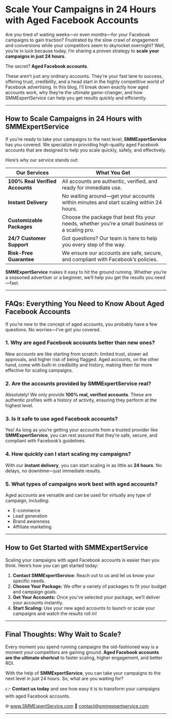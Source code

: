 # Scale Your Campaigns in 24 Hours with Aged Facebook Accounts  

Are you tired of waiting weeks—or even months—for your Facebook campaigns to gain traction? Frustrated by the slow crawl of engagement and conversions while your competitors seem to skyrocket overnight? Well, you’re in luck because today, I’m sharing a proven strategy to **scale your campaigns in just 24 hours**.  

The secret? **Aged Facebook accounts**.  

These aren’t just any ordinary accounts. They’re your fast lane to success, offering trust, credibility, and a head start in the highly competitive world of Facebook advertising. In this blog, I’ll break down exactly how aged accounts work, why they’re the ultimate game-changer, and how SMMExpertService can help you get results quickly and efficiently.  

---

## **How to Scale Campaigns in 24 Hours with SMMExpertService**  

If you’re ready to take your campaigns to the next level, **SMMExpertService** has you covered. We specialize in providing high-quality aged Facebook accounts that are designed to help you scale quickly, safely, and effectively.  

Here’s why our service stands out:  

| **Our Services**                  | **What You Get**                                                                                  |
|-----------------------------------|---------------------------------------------------------------------------------------------------|
| **100% Real Verified Accounts**   | All accounts are authentic, verified, and ready for immediate use.                              |
| **Instant Delivery**              | No waiting around—get your accounts within minutes and start scaling within 24 hours.           |
| **Customizable Packages**         | Choose the package that best fits your needs, whether you’re a small business or a scaling pro.  |
| **24/7 Customer Support**         | Got questions? Our team is here to help you every step of the way.                              |
| **Risk-Free Guarantee**           | We ensure our accounts are safe, secure, and compliant with Facebook’s policies.                |

**SMMExpertService** makes it easy to hit the ground running. Whether you’re a seasoned advertiser or a beginner, we’ll help you get the results you need—fast.  

---

## **FAQs: Everything You Need to Know About Aged Facebook Accounts**  

If you’re new to the concept of aged accounts, you probably have a few questions. No worries—I’ve got you covered.  

### **1. Why are aged Facebook accounts better than new ones?**  
New accounts are like starting from scratch: limited trust, slower ad approvals, and higher risk of being flagged. Aged accounts, on the other hand, come with built-in credibility and history, making them far more effective for scaling campaigns.  

### **2. Are the accounts provided by SMMExpertService real?**  
Absolutely! We only provide **100% real, verified accounts**. These are authentic profiles with a history of activity, ensuring they perform at the highest level.  

### **3. Is it safe to use aged Facebook accounts?**  
Yes! As long as you’re getting your accounts from a trusted provider like **SMMExpertService**, you can rest assured that they’re safe, secure, and compliant with Facebook’s guidelines.  

### **4. How quickly can I start scaling my campaigns?**  
With our **instant delivery**, you can start scaling in as little as **24 hours**. No delays, no downtime—just immediate results.  

### **5. What types of campaigns work best with aged accounts?**  
Aged accounts are versatile and can be used for virtually any type of campaign, including:  
- E-commerce  
- Lead generation  
- Brand awareness  
- Affiliate marketing  

---

## **How to Get Started with SMMExpertService**  

Scaling your campaigns with aged Facebook accounts is easier than you think. Here’s how you can get started today:  

1. **Contact SMMExpertService:** Reach out to us and let us know your specific needs.  
2. **Choose Your Package:** We offer a variety of packages to fit your budget and campaign goals.  
3. **Get Your Accounts:** Once you’ve selected your package, we’ll deliver your accounts instantly.  
4. **Start Scaling:** Use your new aged accounts to launch or scale your campaigns and watch the results roll in!  

---

## **Final Thoughts: Why Wait to Scale?**  

Every moment you spend running campaigns the old-fashioned way is a moment your competitors are gaining ground. **Aged Facebook accounts are the ultimate shortcut** to faster scaling, higher engagement, and better ROI.  

With the help of **SMMExpertService**, you can take your campaigns to the next level in just 24 hours. So, what are you waiting for?  

👉 **Contact us today** and see how easy it is to transform your campaigns with aged Facebook accounts.  

🌐 www.SMMExpertService.com 
📧 contact@smmexpertservice.com

--- 
